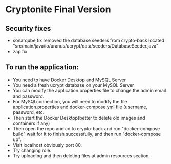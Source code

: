 # Cryptonite Final Version

## Security fixes
   * sonarqube fix removed the database seeders from crypto-back located "src/main/java/io/uranus/ucrypt/data/seeders/DatabaseSeeder.java"
   * zap fix

## To run the application: 
   * You need to have Docker Desktop and MySQL Server
   * You need a fresh ucrypt database on your MySQL Server
   * You can modify the application.properties file to change the admin email and password.
   * For MySQl connection, you will need to modify the file application.properties and docker-compose.yml file (username, password, etc.
   * Then start the Docker Desktop(better to delete old images and containers if any)
   * Then open the repo and cd to crypto-back and run "docker-compose build" wait for it to finish successfully, and then run "docker-compose up".
   * Visit localhost obviously port 80.
   * Try changing role.
   * Try uploading and then deleting files at admin resources section.

  
